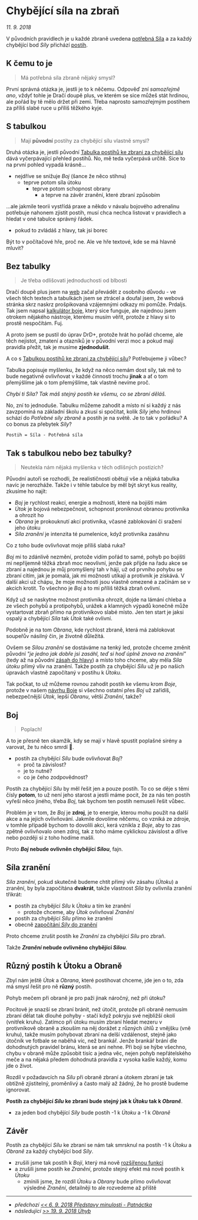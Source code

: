 # Chybějící síla na zbraň

*11. 9. 2018*

V původních pravidlech je u každé zbraně uvedena [potřebná Síla](https://pph.drdplus.info/?version=1.0&trial=1#potrebna_sila_zbrane_pro_boj_zblizka) a za každý chybějící bod *Síly* přichází [postih](https://pph.drdplus.info/?version=1.0&trial=1#tabulka_postihu_ke_zbrani_za_chybejici_silu).

## K čemu to je
> Má potřebná síla zbraně nějaký smysl?

První správná otázka je, jestli je to k něčemu.
Odpověď zní *samozřejmě ano*, vždyť tohle je Dračí doupě plus, ve kterém se sice můžeš stát hrdinou, ale pořád by tě mělo držet při zemi. Třeba naprosto samozřejmým postihem za příliš slabé ruce u příliš těžkého kyje.

## S tabulkou

> Mají **původní** postihy za chybějící sílu vlastně smysl?

Druhá otázka je, jestli původní [Tabulka postihů ke zbrani za chybějící sílu](https://pph.drdplus.info/?version=1.0&trial=1#tabulka_postihu_za_chybejici_silu) dává vyčerpávající přehled postihů.
No, mě teda vyčerpává určitě. Sice to na první pohled vypadá krásně...

- nejdříve se snižuje *Boj* (šance že něco stihnu)
  - teprve potom síla útoku
    - teprve potom schopnost obrany
      - a teprve na závěr zranění, které zbraní způsobím

...ale jakmile teorii vystřídá praxe a někdo v návalu bojového adrenalinu potřebuje nahonem zjistit postih, musí chca nechca listovat v pravidlech a hledat v oné tabulce správný řádek.

  - pokud to zvládáš z hlavy, tak jsi borec

Být to v počítačové hře, proč ne. Ale ve hře textové, kde se má hlavně mluvit?

## Bez tabulky

> Je třeba odlišovati jednoduchosti od blbosti

Dračí doupě plus jsem na [web](https://www.drdplus.info) začal převádět z osobního důvodu - ve všech těch textech a tabulkách jsem se ztrácel a doufal jsem, že webová stránka skrz naskrz prošpikovaná vzájemnými odkazy mi pomůže. Prdaljs.
Tak jsem napsal [kalkulátor boje](https://boj.drdplus.info), který sice funguje, ale najednou jsem otrokem nějakého nástroje, kterému musím věřit, protože z hlavy si to prostě nespočítám. Fuj.

A proto jsem se pustil do úprav DrD+, protože hrát ho pořád chceme, ale těch nejistot, zmatení a otazníků je v původní verzi moc a pokud mají pravidla přežít, tak je musíme **zjednodušit**.

A co s [Tabulkou postihů ke zbrani za chybějící sílu](https://pph.drdplus.info/?version=1.0&trial=1#tabulka_postihu_za_chybejici_silu)? Potřebujeme ji vůbec?

Tabulka popisuje myšlenku, že když na něco nemám dost síly, tak mě to bude negativně ovlivňovat v každé činnosti trochu **jinak** a ať o tom přemýšlíme jak o tom přemýšlíme, tak vlastně nevíme proč.

*Chybí ti Síla? Tak máš stejný postih ke všemu, co se zbraní děláš.*

No, zní to jednoduše. Tabulku můžeme zahodit a místo ní si každý z nás zavzpomíná na základní školu a zkusí si spočítat, kolik *Síly* jeho hrdinovi schází do *Potřebné síly zbraně* a postih je na světě. Je to tak v pořádku? A co bonus za přebytek *Síly*?

```Postih = Síla - Potřebná síla```

## Tak s tabulkou nebo bez tabulky?

> Neutekla nám nějaká myšlenka v těch odlišných postizích?

Původní autoři se rozhodli, že realističnosti obětují vše a nějaká tabulka navíc je nerozháže. Takže i v téhle tabulce by měl být skryt kus reality, zkusíme ho najít:

- *Boj* je rychlost reakcí, energie a možnosti, které na bojišti mám
- *Útok* je bojová nebezpečnost, schopnost proniknout obranou protivníka a ohrozit ho
- *Obrana* je prokouknutí akcí protivníka, včasné zablokování či sražení jeho útoku
- *Síla zranění* je intenzita té pumelenice, když protivníka zasáhnu

Co z toho bude ovlivňovat moje příliš slabá ruka?

*Boj* mi to zdánlivě nezmění, protože vidím pořád to samé, pohyb po bojišti mi nepříjemně těžká zbraň moc neovlivní, jenže pak přijde na řadu akce se zbraní a najednou je můj promyšlený tah v háji, už od prvního pohybu se zbraní cítím, jak je pomalá, jak mi možnosti utíkají a protivník je získává. V další akci už chápu, že moje možnosti jsou vlastně omezené a začínám se v akcích krotit. To všechno je *Boj* a to mi příliš těžká zbraň ovlivní.

Když už se naskytne možnost protivníka ohrozit, dojde na lámání chleba a ze všech pohybů a protipohybů, urážek a klamných výpadů konečně může vystartovat zbraň přímo na protivníkovo slabé místo. Jen ten start je jaksi ospalý a chybějící *Síla* tak *Útok* také ovlivní.

Podobně je na tom *Obrana*, kde rychlost zbraně, která má zablokovat soupeřův násilný čin, je životně důležitá.

Ovšem se *Silou zranění* se dostáváme na tenký led, protože chceme změnit původní *"je jedno jak dobře jsi zasáhl, teď si hoď úplně znova na zranění"* (tedy až na původní [zásah do hlavy](https://pph.drdplus.info/?version=1.0&trial=1#zasah_do_hlavy)) a místo toho chceme, aby měla *Síla útoku* přímý vliv na zranění.
Takže postih za chybějící *Sílu* už je po našich úpravách vlastně započítaný v postihu k *Útoku*.

Tak počkat, to už můžeme rovnou zahodit postih ke všemu krom *Boje*, protože v našem [návrhu Boje](2018-08-10-boj.md#P%C5%99esouv%C3%A1n%C3%AD_bod%C5%AF_Boje) si všechno ostatní přes *Boj* už zařídíš, nebezpečnější *Útok*, lepší *Obranu*, větší *Zranění*, takže?

## Boj
> Poplach!

A to je přesně ten okamžik, kdy se mají v hlavě spustit poplašné sirény a varovat, že tu něco smrdí 💩.

- postih za chybějící *Sílu* bude ovlivňovat *Boj*?
    - proč ta závislost?
    - je to nutné?
    - co je čeho zodpovědnost?

Postih za chybějící *Sílu* by měl řešit jen a pouze postih. To co se děje s těmi čísly **potom**, to už není jeho starost a jestli máme pocit, že za nás ten postih vyřeší něco jiného, třeba *Boj*, tak bychom ten postih nemuseli řešit vůbec.

Problém je v tom, že *Boj* je **zdroj**, je to energie, kterou mohu použít na další akce a na jejich ovlivňování. Jakmile dovolíme něčemu, co vzniká ze zdroje, v tomhle případě bychom to dovolili akci, kerá vznikla z *Boje*, aby to zas zpětně ovlivňovalo onen zdroj, tak z toho máme cyklickou závislost a dříve nebo později si z toho hodíme mašli.

Proto ***Boj* nebude ovlivněn chybějící *Silou***, fajn.

## Síla zranění

*Síla zranění*, pokud skutečně budeme chtít přímý vliv zásahu (*Útoku*) a zranění, by byla započítána **dvakrát**, takže vlastnost *Síla* by ovlivnila zranění třikrát:

- postih za chybějící *Sílu* k *Útoku* a tím ke zranění
    - protože chceme, aby *Útok* ovlivňoval *Zranění*
- postih za chybějící *Sílu* přímo ke zranění
- obecně [započítání *Síly* do zranění](https://pph.drdplus.info/?version=1.0&trial=1#vypocet_zakladu_zraneni)

Proto chceme zrušit postih ke *Zranění* za chybějící *Sílu* pro zbraň.

Takže ***Zranění* nebude ovlivněno chybějící *Silou***.

## Různý postih k Útoku a Obraně

Zbyl nám ještě *Útok* a *Obrana*, které postihovat chceme, jde jen o to, zda má smysl řešit pro ně **různý** postih.

Pohyb mečem při obraně je pro paži jinak náročný, než při útoku?

Pocitově je snazší se zbraní bránit, než útočit, protože při obraně nemusím zbraní dělat tak dlouhé pohyby - stačí když pokryju své nejbližší okolí (vnitřek kruhu). Zatímco při útoku musím zbraní hledat mezeru v protivníkově obraně a zkouším na něj dorážet z různých úhlů z vnějšku (vně kruhu), takže musím pohybovat zbraní na delší vzdálenost, stejně jako útočník ve fotbale se naběhá víc, než brankář.
Jenže brankář brání dle dohodnutých pravidel bránu, která se ani nehne.
Při boji se hýbe všechno, chybu v obraně může způsobit tisíc a jedna věc, nejen pohyb nepřátelského meče a na nějaká předem dohodnutá pravidla z vysoka kašle každý, komu jde o život.

Rozdíl v požadavcích na *Sílu* při obraně zbraní a útokem zbraní je tak obtížně zjistitelný, proměnlivý a často malý až žádný, že ho prostě budeme ignorovat.

**Postih za chybějící *Sílu* ke zbrani bude stejný jak k *Útoku* tak k *Obraně***.

- za jeden bod chybějící *Síly* bude postih -1 k *Útoku* a -1 k *Obraně*

## Závěr

Postih za chybějící *Sílu* ke zbrani se nám tak smrsknul na postih -1 k *Útoku* a *Obraně* za každý chybějící bod *Síly*.

- zrušili jsme tak postih k *Boji*, který má nově [rozšířenou funkci](2018-08-10-boj.md)
- a zrušili jsme postih ke *Zranění*, protože stejný efekt má nově postih k *Útoku*
    - zmínili jsme, že rozdíl *Útoku* a *Obrany* bude přímo ovlivňovat výsledné *Zranění*, detailněji to ale rozvedeme až příště

---

- *předchozí [<< 6. 9. 2018 Představy minulosti - Patnáctka](2018-09-06-predstavy_minulosti_patnactka.md)*
- *následující [>> 19. 9. 2018 Úhyb](2018-09-19-uhyb.md)*